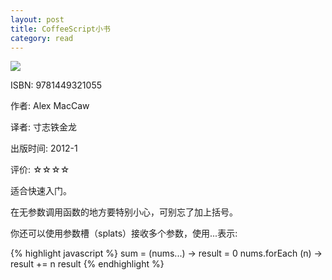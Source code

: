 ```yaml
---
layout: post
title: CoffeeScript小书
category: read
---
```

<img class="cover" src="/images/2014/7/9781449321055.jpg" />

ISBN: 9781449321055

作者: Alex MacCaw

译者: 寸志铁金龙

出版时间: 2012-1

评价: ☆☆☆☆

适合快速入门。

在无参数调用函数的地方要特别小心，可别忘了加上括号。

你还可以使用参数槽（splats）接收多个参数，使用...表示: 

{% highlight javascript %}
sum = (nums...) ->
  result = 0
  nums.forEach (n) -> result += n
  result 
{% endhighlight %}